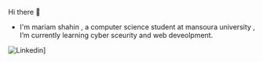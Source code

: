 Hi there 👋 

- I'm mariam shahin , a computer science student at mansoura university , I’m currently learning cyber sceurity and web deveolpment.

![Linkedin](https://img.shields.io/badge/Linkedin-000000?style=for-the-badge&logo=Linkedin&logoColor=white)]
<!--
**Mariom696/Mariom696** is a ✨ _special_ ✨ repository because its `README.md` (this file) appears on your GitHub profile.

Here are some ideas to get you started:

- 🔭 I’m currently working on ...
- 🌱 I’m currently learning ...
- 👯 I’m looking to collaborate on ...
- 🤔 I’m looking for help with ...
- 💬 Ask me about ...
- 📫 How to reach me: ...
- 😄 Pronouns: ...
- ⚡ Fun fact: ...


